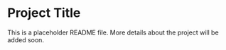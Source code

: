 # Project Title

This is a placeholder README file. More details about the project will be added soon.